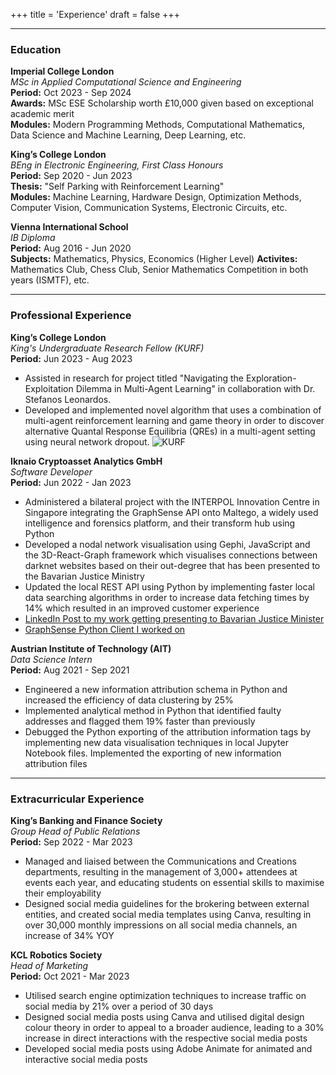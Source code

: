 +++
title = 'Experience'
draft = false
+++

---
### Education
**Imperial College London**  
_MSc in Applied Computational Science and Engineering_  
**Period:** Oct 2023 - Sep 2024  
**Awards:** MSc ESE Scholarship worth £10,000 given based on exceptional academic merit  
**Modules:** Modern Programming Methods, Computational Mathematics, Data Science and Machine Learning, Deep Learning, etc. 


**King’s College London**  
_BEng in Electronic Engineering, First Class Honours_  
**Period:** Sep 2020 - Jun 2023  
**Thesis:** "Self Parking with Reinforcement Learning"  
**Modules:** Machine Learning, Hardware Design, Optimization Methods, Computer Vision, Communication Systems, Electronic Circuits, etc. 

**Vienna International School**  
_IB Diploma_  
**Period:** Aug 2016 - Jun 2020  
**Subjects:** Mathematics, Physics, Economics (Higher Level)
**Activites:** Mathematics Club, Chess Club, Senior Mathematics Competition in both years (ISMTF), etc.

---
### Professional Experience

**King’s College London**  
_King's Undergraduate Research Fellow (KURF)_  
**Period:** Jun 2023 - Aug 2023  
* Assisted in research for project titled "Navigating the Exploration-Exploitation Dilemma in Multi-Agent Learning" in collaboration with Dr. Stefanos Leonardos. 
* Developed and implemented novel algorithm that uses a combination of multi-agent reinforcement learning and game theory in order to discover alternative Quantal Response Equilibria (QREs) in a multi-agent setting using neural network dropout.
![KURF](/images/exp_kurf.jpg)  


**Iknaio Cryptoasset Analytics GmbH**  
_Software Developer_  
**Period:** Jun 2022 - Jan 2023  
* Administered a bilateral project with the INTERPOL Innovation Centre in Singapore integrating the GraphSense API onto Maltego, a widely used intelligence and forensics platform, and their transform hub using Python
* Developed a nodal network visualisation using Gephi, JavaScript and the 3D-React-Graph framework which visualises connections between darknet websites based on their out-degree that has been presented to the Bavarian Justice Ministry
* Updated the local REST API using Python by implementing faster local data searching algorithms in order to increase data fetching times by 14% which resulted in an improved customer experience
* [LinkedIn Post to my work getting presenting to Bavarian Justice Minister](https://www.linkedin.com/feed/update/urn:li:activity:7026668912737947648/?utm_source=share&utm_medium=member_desktop)
* [GraphSense Python Client I worked on](https://github.com/graphsense/graphsense-python)


**Austrian Institute of Technology (AIT)**  
_Data Science Intern_  
**Period:** Aug 2021 - Sep 2021  
* Engineered a new information attribution schema in Python and increased the efficiency of data clustering by 25%
* Implemented analytical method in Python that identified faulty addresses and flagged them 19% faster than previously
* Debugged the Python exporting of the attribution information tags by implementing new data visualisation techniques in local Jupyter Notebook files. Implemented the exporting of new information attribution files


---
### Extracurricular Experience

**King’s Banking and Finance Society**  
_Group Head of Public Relations_  
**Period:** Sep 2022 - Mar 2023  
* Managed and liaised between the Communications and Creations departments, resulting in the management of 3,000+ attendees at events each year, and educating students on essential skills to maximise their employability
* Designed social media guidelines for the brokering between external entities, and created social media templates using Canva, resulting in over 30,000 monthly impressions on all social media channels, an increase of 34% YOY  

**KCL Robotics Society**  
_Head of Marketing_  
**Period:** Oct 2021 - Mar 2023  
* Utilised search engine optimization techniques to increase traffic on social media by 21% over a period of 30 days
* Designed social media posts using Canva and utilised digital design colour theory in order to appeal to a broader audience, leading to a 30% increase in direct interactions with the respective social media posts
* Developed social media posts using Adobe Animate for animated and interactive social media posts

